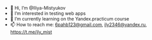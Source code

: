 - 👋 Hi, I’m @Iliya-Mistyukov
- 👀 I’m interested in testing web apps
- 🌱 I’m currently learning on the Yandex.practicum course 
- 📫 How to reach me: 6pahb123@gmail.com, ily2346@yandex.ru, https://t.me/ily_mist

<!---
Iliya-Mistyukov/Iliya-Mistyukov is a ✨ special ✨ repository because its `README.md` (this file) appears on your GitHub profile.
You can click the Preview link to take a look at your changes.
--->
